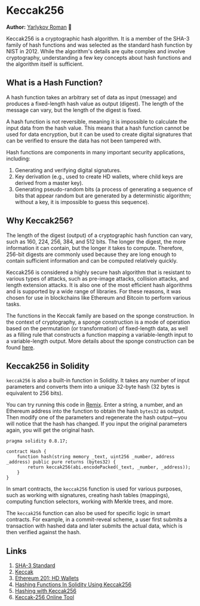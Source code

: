 # Keccak256

**Author:** [Yarlykov Roman](https://github.com/rlkvrv) 🧐

Keccak256 is a cryptographic hash algorithm. It is a member of the SHA-3 family of hash functions and was selected as the standard hash function by NIST in 2012. While the algorithm's details are quite complex and involve cryptography, understanding a few key concepts about hash functions and the algorithm itself is sufficient.

## What is a Hash Function?

A hash function takes an arbitrary set of data as input (message) and produces a fixed-length hash value as output (digest). The length of the message can vary, but the length of the digest is fixed.

A hash function is not reversible, meaning it is impossible to calculate the input data from the hash value. This means that a hash function cannot be used for data encryption, but it can be used to create digital signatures that can be verified to ensure the data has not been tampered with.

Hash functions are components in many important security applications, including:
1. Generating and verifying digital signatures.
2. Key derivation (e.g., used to create HD wallets, where child keys are derived from a master key).
3. Generating pseudo-random bits (a process of generating a sequence of bits that appear random but are generated by a deterministic algorithm; without a key, it is impossible to guess this sequence).

## Why Keccak256?

The length of the digest (output) of a cryptographic hash function can vary, such as 160, 224, 256, 384, and 512 bits. The longer the digest, the more information it can contain, but the longer it takes to compute. Therefore, 256-bit digests are commonly used because they are long enough to contain sufficient information and can be computed relatively quickly.

Keccak256 is considered a highly secure hash algorithm that is resistant to various types of attacks, such as pre-image attacks, collision attacks, and length extension attacks. It is also one of the most efficient hash algorithms and is supported by a wide range of libraries. For these reasons, it was chosen for use in blockchains like Ethereum and Bitcoin to perform various tasks.

The functions in the Keccak family are based on the sponge construction. In the context of cryptography, a sponge construction is a mode of operation based on the permutation (or transformation) of fixed-length data, as well as a filling rule that constructs a function mapping a variable-length input to a variable-length output. More details about the sponge construction can be found [here](https://keccak.team/sponge_duplex.html).

## Keccak256 in Solidity

`keccak256` is also a built-in function in Solidity. It takes any number of input parameters and converts them into a unique 32-byte hash (32 bytes is equivalent to 256 bits).

You can try running this code in [Remix](https://remix.ethereum.org/#lang=en&optimize=false&runs=200&evmVersion=null&version=soljson-v0.8.18+commit.87f61d96.js). Enter a string, a number, and an Ethereum address into the function to obtain the hash `bytes32` as output. Then modify one of the parameters and regenerate the hash output—you will notice that the hash has changed. If you input the original parameters again, you will get the original hash.

```solidity
pragma solidity 0.8.17;

contract Hash {
    function hash(string memory _text, uint256 _number, address _address) public pure returns (bytes32) {
        return keccak256(abi.encodePacked(_text, _number, _address));
    }
}
```
In smart contracts, the `keccak256` function is used for various purposes, such as working with signatures, creating hash tables (mappings), computing function selectors, working with Merkle trees, and more.

The `keccak256` function can also be used for specific logic in smart contracts. For example, in a commit-reveal scheme, a user first submits a transaction with hashed data and later submits the actual data, which is then verified against the hash.

## Links

1. [SHA-3 Standard](https://nvlpubs.nist.gov/nistpubs/FIPS/NIST.FIPS.202.pdf)
2. [Keccak](https://keccak.team/keccak_specs_summary.html)
3. [Ethereum 201: HD Wallets](https://wolovim.medium.com/ethereum-201-hd-wallets-11d0c93c87f7)
4. [Hashing Functions In Solidity Using Keccak256](https://medium.com/0xcode/hashing-functions-in-solidity-using-keccak256-70779ea55bb0)
5. [Hashing with Keccak256](https://solidity-by-example.org/hashing/)
6. [Keccak-256 Online Tool](https://emn178.github.io/online-tools/keccak_256.html)
